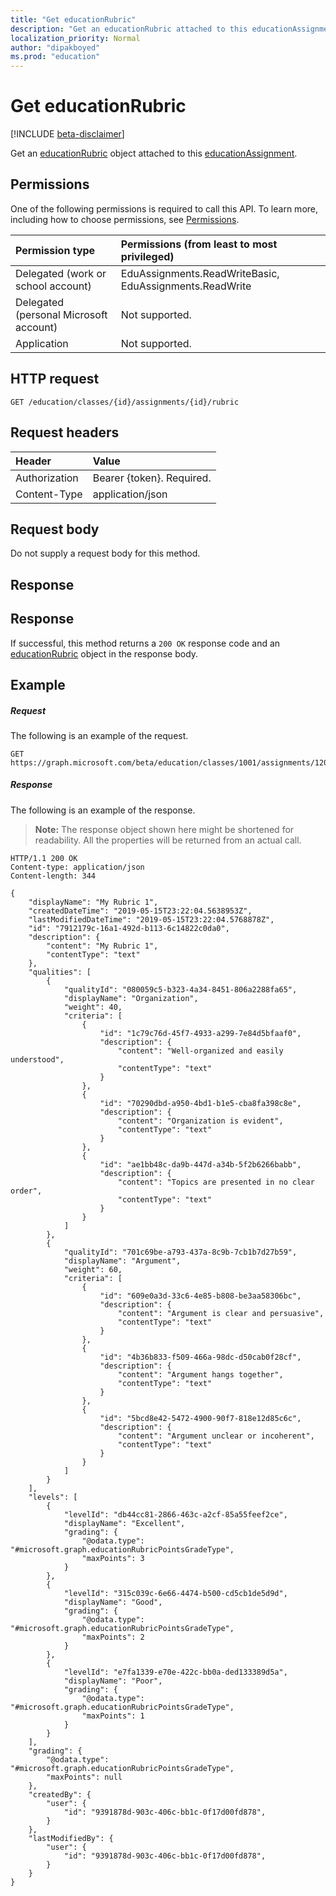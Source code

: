 ```yaml
---
title: "Get educationRubric"
description: "Get an educationRubric attached to this educationAssignment"
localization_priority: Normal
author: "dipakboyed"
ms.prod: "education"
---
```


# Get educationRubric

[!INCLUDE [beta-disclaimer](../../includes/beta-disclaimer.md)]

Get an [educationRubric](../resources/educationrubric.md) object attached to this [educationAssignment](../resources/educationassignment.md).

## Permissions
One of the following permissions is required to call this API. To learn more, including how to choose permissions, see [Permissions](/graph/permissions-reference).

|Permission type      | Permissions (from least to most privileged)              |
|:--------------------|:---------------------------------------------------------|
|Delegated (work or school account) |  EduAssignments.ReadWriteBasic, EduAssignments.ReadWrite  |
|Delegated (personal Microsoft account) |  Not supported.  |
|Application | Not supported.  | 

## HTTP request
<!-- { "blockType": "ignored" } -->
```http
GET /education/classes/{id}/assignments/{id}/rubric
```
## Request headers
| Header       | Value |
|:---------------|:--------|
| Authorization  | Bearer {token}. Required.  |
| Content-Type  | application/json  |

## Request body
Do not supply a request body for this method.

## Response
## Response
If successful, this method returns a `200 OK` response code and an [educationRubric](../resources/educationrubric.md) object in the response body.
## Example
##### Request
The following is an example of the request.
<!-- {
  "blockType": "ignored",
  "name": "get_assignments"
}-->
```http 
GET https://graph.microsoft.com/beta/education/classes/1001/assignments/12002/rubric
```
##### Response
The following is an example of the response. 

>**Note:** The response object shown here might be shortened for readability. All the properties will be returned from an actual call.

<!-- {
  "blockType": "ignored",
  "truncated": true,
  "@odata.type": "microsoft.graph.educationRubric",
  "isCollection": true
} -->
```http
HTTP/1.1 200 OK
Content-type: application/json
Content-length: 344

{
    "displayName": "My Rubric 1",
    "createdDateTime": "2019-05-15T23:22:04.5638953Z",
    "lastModifiedDateTime": "2019-05-15T23:22:04.5768878Z",
    "id": "7912179c-16a1-492d-b113-6c14822c0da0",
    "description": {
        "content": "My Rubric 1",
        "contentType": "text"
    },
    "qualities": [
        {
            "qualityId": "080059c5-b323-4a34-8451-806a2288fa65",
            "displayName": "Organization",
            "weight": 40,
            "criteria": [
                {
                    "id": "1c79c76d-45f7-4933-a299-7e84d5bfaaf0",
                    "description": {
                        "content": "Well-organized and easily understood",
                        "contentType": "text"
                    }
                },
                {
                    "id": "70290dbd-a950-4bd1-b1e5-cba8fa398c8e",
                    "description": {
                        "content": "Organization is evident",
                        "contentType": "text"
                    }
                },
                {
                    "id": "ae1bb48c-da9b-447d-a34b-5f2b6266babb",
                    "description": {
                        "content": "Topics are presented in no clear order",
                        "contentType": "text"
                    }
                }
            ]
        },
        {
            "qualityId": "701c69be-a793-437a-8c9b-7cb1b7d27b59",
            "displayName": "Argument",
            "weight": 60,
            "criteria": [
                {
                    "id": "609e0a3d-33c6-4e85-b808-be3aa58306bc",
                    "description": {
                        "content": "Argument is clear and persuasive",
                        "contentType": "text"
                    }
                },
                {
                    "id": "4b36b833-f509-466a-98dc-d50cab0f28cf",
                    "description": {
                        "content": "Argument hangs together",
                        "contentType": "text"
                    }
                },
                {
                    "id": "5bcd8e42-5472-4900-90f7-818e12d85c6c",
                    "description": {
                        "content": "Argument unclear or incoherent",
                        "contentType": "text"
                    }
                }
            ]
        }
    ],
    "levels": [
        {
            "levelId": "db44cc81-2866-463c-a2cf-85a55feef2ce",
            "displayName": "Excellent",
            "grading": {
                "@odata.type": "#microsoft.graph.educationRubricPointsGradeType",
                "maxPoints": 3
            }
        },
        {
            "levelId": "315c039c-6e66-4474-b500-cd5cb1de5d9d",
            "displayName": "Good",
            "grading": {
                "@odata.type": "#microsoft.graph.educationRubricPointsGradeType",
                "maxPoints": 2
            }
        },
        {
            "levelId": "e7fa1339-e70e-422c-bb0a-ded133389d5a",
            "displayName": "Poor",
            "grading": {
                "@odata.type": "#microsoft.graph.educationRubricPointsGradeType",
                "maxPoints": 1
            }
        }
    ],
    "grading": {
        "@odata.type": "#microsoft.graph.educationRubricPointsGradeType",
        "maxPoints": null
    },
    "createdBy": {
        "user": {
            "id": "9391878d-903c-406c-bb1c-0f17d00fd878",
        }
    },
    "lastModifiedBy": {
        "user": {
            "id": "9391878d-903c-406c-bb1c-0f17d00fd878",
        }
    }
}
```
<!-- uuid: 8fcb5dbc-d5aa-4681-8e31-b001d5168d79
2015-10-25 14:57:30 UTC -->
<!--
{
  "type": "#page.annotation",
  "description": "Attach educationRubric to educationAssignment",
  "keywords": "",
  "section": "documentation",
  "tocPath": "",
  "suppressions": []
}
-->

